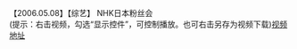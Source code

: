 【2006.05.08】【综艺】 NHK日本粉丝会        
(提示：右击视频，勾选“显示控件”，可控制播放。也可右击另存为视频下载)[视频地址](https://video.h5.weibo.cn/1034:4357840370883789/4357841928016481)
